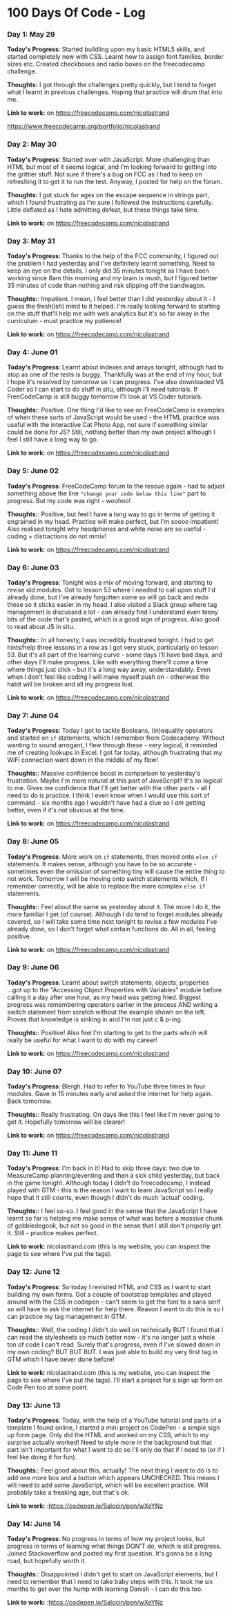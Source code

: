 # 100 Days Of Code - Log

### Day 1: May 29

**Today's Progress**: Started buildling upon my basic HTML5 skills, and started completely new with CSS. Learnt how to assign font families, border sizes etc. Created checkboxes and radio boxes on the freecodecamp challenge.

**Thoughts:** I got through the challenges pretty quickly, but I tend to forget what I learnt in previous challenges. Hoping that practice will drum that into me.

**Link to work:** on https://freecodecamp.com/nicolastrand

https://www.freecodecamp.org/portfolio/nicolastrand

### Day 2: May 30

**Today's Progress**: Started over with JavaScript. More challenging than HTML but most of it seems logical, and I'm looking forward to getting into the grittier stuff. Not sure if there's a bug on FCC as I had to keep on refreshing it to get it to run the test. Anyway, I posted for help on the forum.


**Thoughts:** I got stuck for ages on the escape sequence in strings part, which I found frustrating as I'm sure I followed the instructions carefully. Little deflated as I hate admitting defeat, but these things take time.

**Link to work:** on https://freecodecamp.com/nicolastrand

### Day 3: May 31

**Today's Progress**: Thanks to the help of the FCC community, I figured out the problem I had yesterday and I've definitely learnt something. Need to keep an eye on the details. I only did 35 minutes tonight as I have been working since 8am this morning and my brain is mush, but I figured better 35 minutes of code than nothing and risk slipping off the bandwagon.

**Thoughts:**: Impatient. I mean, I feel better than I did yesterday about it - I guess the fresh(ish) mind to it helped. I'm really looking forward to starting on the stuff that'll help me with web analytics but it's so far away in the curriculum - must practice my patience!

**Link to work:** on https://freecodecamp.com/nicolastrand

### Day 4: June 01

**Today's Progress**: Learnt about indexes and arrays tonight, although had to stop as one of the tests is buggy. Thankfully was at the end of my hour, but I hope it's resolved by tomorrow so I can progress. I've also downloaded VS Coder so I can start to do stuff in situ, although I'll need tutorials. If FreeCodeCamp is still buggy tomorrow I'll look at VS Coder tutorials.

**Thoughts:**: Positive. One thing I'd like to see on FreeCodeCamp is examples of when these sorts of JavaScript would be used - the HTML practice was useful with the interactive Cat Photo App, not sure if something similar could be done for JS? Still, nothing better than my own project although I feel I still have a long way to go.

**Link to work:** on https://freecodecamp.com/nicolastrand

### Day 5: June 02

**Today's Progress**: FreeCodeCamp forum to the rescue again - had to adjust something above the line `"change your code below this line"` part to progress. But my code was right - woohoo!

**Thoughts:**: Positive, but feel I have a long way to go in terms of getting it engrained in my head. Practice will make perfect, but I'm soooo impatient! Also realised tonight why headphones and white noise are so useful - coding + distractions do not mmix!

**Link to work:** on https://freecodecamp.com/nicolastrand


### Day 6: June 03

**Today's Progress**: Tonight was a mix of moving forward, and starting to revise old modules. Got to lesson 53 where I needed to call upon stuff I'd already done, but I've already forgotten some so will go back and redo those so it sticks easier in my head. I also visited a Slack group where tag management is discussed a lot - can already find I understand even teeny bits of the code that's pasted, which is a good sign of progress. Also good to read about JS in situ.

**Thoughts:**: In all honesty, I was incredibly frustrated tonight. I had to get hints/help three lessons in a row as I got very stuck, particularly on lesson 53. But it's all part of the learning curve - some days I'll have bad days, and other days I'll make progress. Like with everything there'll come a time where things just click - but it's a long way away, understandably. Even when I don't feel like coding I will make myself push on - otherwise the habit will be broken and all my progress lost. 

**Link to work:** on https://freecodecamp.com/nicolastrand


### Day 7: June 04

**Today's Progress**: Today I got to tackle Booleans, (in)equality operators and started on `if` statements, which I remember from Codecademy. Without wanting to sound arrogant, I flew through these - very logical, it reminded me of creating lookups in Excel. I got far today, although frustrating that my WiFi connection went down in the middle of my flow! 

**Thoughts:**: Massive confidence boost in comparison to yesterday's frustration. Maybe I'm more natural at this part of JavaScript? It's so logical to me. Gives me confidence that I'll get better with the other parts - all I need to do is practice. I think I even know when I would use this sort of command - six months ago I wouldn't have had a clue so I _am_ getting better, even if it's not obvious at the time.

**Link to work:** on https://freecodecamp.com/nicolastrand

### Day 8: June 05

**Today's Progress**: More work on `if` statements, then moved onto `else if` statements. It makes sense, although you have to be so accurate - sometimes even the omission of something tiny will cause the entire thing to not work. Tomorrow I will be moving onto switch statements which, if I remember correctly, will be able to replace the more complex `else if` statements.

**Thoughts:**: Feel about the same as yesterday about it. The more I do it, the more familiar I get (of course). Although I do tend to forget modules already covered, so I will take some time next tonight to revise a few modules I've already done, so I don't forget what certain functions do. All in all, feeling positive.

**Link to work:** on https://freecodecamp.com/nicolastrand

### Day 9: June 06

**Today's Progress**: Learnt about switch statements, objects, properties ...got up to the "Accessing Object Properties with Variables" module before calling it a day after one hour, as my head was getting fried. Biggest progress was remembering operators earlier in the process AND writing a switch statement from scratch without the example shown on the left. Proves that knowledge is sinking in and I'm not just c & p-ing.

**Thoughts:**: Positive! Also feel I'm starting to get to the parts which will really be useful for what I want to do with my career!

**Link to work:** on https://freecodecamp.com/nicolastrand

### Day 10: June 07

**Today's Progress**: Blergh. Had to refer to YouTube three times in four modules. Gave in 15 minutes early and asked the internet for help again. Back tomorrow.

**Thoughts:**: Really frustrating. On days like this I feel like I'm never going to get it. Hopefully tomorrow will be clearer!

**Link to work:** on https://freecodecamp.com/nicolastrand

### Day 11: June 11

**Today's Progress**: I'm back in it! Had to skip three days: two due to MeasureCamp planning/eventing and then a sick child yesterday, but back in the game tonight. Although today I didn't do freecodecamp, I instead played with GTM - this is the reason I want to learn JavaScript so I really hope that it still counts, even though I didn't do much 'actual' coding.

**Thoughts:**: I feel so-so. I feel good in the sense that the JavaScript I have learnt so far is helping me make sense of what was before a massive chunk of gobbledegook, but not so good in the sense that I still don't properly get it. Still - practice makes perfect.

**Link to work:** nicolastrand.com (this is my website, you can inspect the page to see where I've put the tags).

### Day 12: June 12

**Today's Progress**: So today I revisited HTML and CSS as I want to start building my own forms. Got a couple of bootstrap templates and played around with the CSS in codepen - can't seem to get the font to a sans serif so will have to ask the internet for help there. Reason I want to do this is so I can practice my tag management in GTM.

**Thoughts:**: Well, the coding I didn't do well on technically BUT I found that I can read the stylesheets so much better now - it's no longer just a whole ton of code I can't read. Surely that's progress, even if I've slowed down in my own coding? BUT BUT BUT. I was just able to build my very first tag in GTM which I have never done before!

**Link to work:** nicolastrand.com (this is my website, you can inspect the page to see where I've put the tags). I'll start a project for a sign up form on Code Pen too at some point.

### Day 13: June 13

**Today's Progress**: Today, with the help of a YouTube tutorial and parts of a template I found online, I started a mini project on CodePen - a simple sign up form page. Only did the HTML and worked on my CSS, which to my surprise actually worked! Need to style more in the background but that part isn't important for what I want to do so I'll only do that if I need to (or if I feel like doing it for fun).

**Thoughts:**: Feel good about this, actually! The next thing I want to do is to add one more box and a button which appears UNCHECKED. This means I will need to add some JavaScript, which will be excellent practice. Will probably take a freaking age, but that's ok.

**Link to work:** :https://codepen.io/Salocin/pen/wXeYNz

### Day 14: June 14

**Today's Progress**: No progress in terms of how my project looks, but progress in terms of learning what things DON'T do, which is still progress. Joined Stackoverflow and posted my first question. It's gonna be a long road, but hopefully worth it.

**Thoughts:**: Disappointed I didn't get to start on JavaScript elements, but I need to remember that I need to take baby steps with this. It took me six months to get over the hump with learning Danish - I can do this too.

**Link to work:** :https://codepen.io/Salocin/pen/wXeYNz
